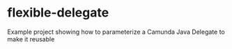 # flexible-delegate

Example project showing how to parameterize a Camunda Java Delegate to make it reusable

